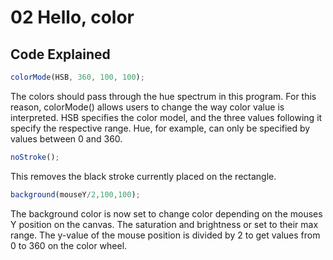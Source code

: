 # 02 Hello, color

## Code Explained

```js
colorMode(HSB, 360, 100, 100);
```
The colors should pass through the hue spectrum in this program. For this reason, colorMode() allows users to change the way color value is interpreted. HSB specifies the color model, and the three values following it specify the respective range. Hue, for example, can only be specified by values between 0 and 360.

```js
noStroke();
```
This removes the black stroke currently placed on the rectangle.

```js
background(mouseY/2,100,100);
```
The background color is now set to change color depending on the mouses Y position on the canvas. The saturation and brightness or set to their max range. The y-value of the mouse position is divided by 2 to get values from 0 to 360 on the color wheel.
